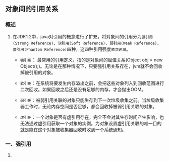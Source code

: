## 对象间的引用关系

### 概述
1. 在JDK1.2中，java对引用的概念进行了扩充，将对象间的引用分为`强引用(Strong Reference)`、`软引用(Soft Reference)`、`弱引用(Weak Reference)`、`虚引用(Phantom Reference)`四种，这四种引用强度`依次递减`。
    - `强引用`： 最常用的引用定义，指的是对象间的赋值关系(Object obj = new Object();)。无论是在那种情况下，只要强引用关系存在，jvm就不会回收掉被引用的对象。

    - `软引用`：在系统将要发生内存溢出之前，会把这些对象列入到回收范围进行二次回收。如果回收之后还是没有足够的内存，才会抛出OOM。

    - `弱引用`：被弱引用关联的对象只能生存到下一次垃圾收集之前。当垃圾收集器工作时，无论内存空间是否足够，都会回收掉被弱引用关联的对象。

    - `虚引用`：一个对象是否有虚引用存在，完全不会对其生存时间产生影响，也无法通过虚引用获取一个对象的实例。为对象设置虚引用关联的唯一目的就是能在这个对象被收集器回收时收到一个系统通知。

### 一、强引用
1.  